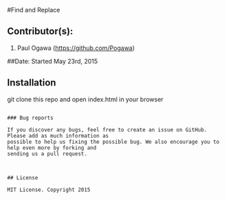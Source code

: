 #Find and Replace

## Contributor(s):
1. Paul Ogawa (https://github.com/Pogawa)


##Date: Started May 23rd, 2015

## Installation


git clone this repo and open index.html in your browser

```

### Bug reports

If you discover any bugs, feel free to create an issue on GitHub. Please add as much information as
possible to help us fixing the possible bug. We also encourage you to help even more by forking and
sending us a pull request.



## License

MIT License. Copyright 2015

